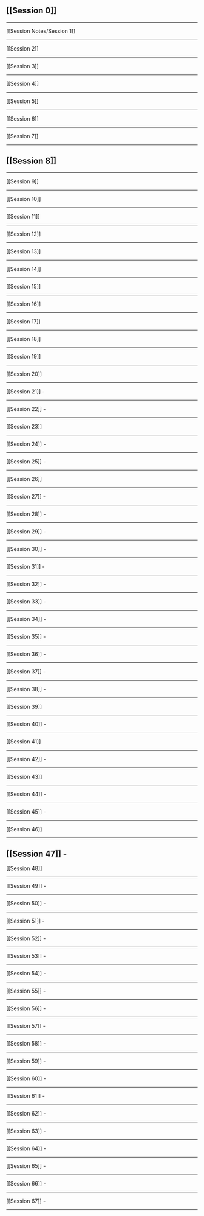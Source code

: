 [[Session 0]]
-

---
[[Session Notes/Session 1]]


---
[[Session 2]]


---
[[Session 3]]


---
[[Session 4]]


---
[[Session 5]]


---
[[Session 6]]


---
[[Session 7]]


---
[[Session 8]]
-

---
[[Session 9]]


---
[[Session 10]]


---
[[Session 11]]


---
[[Session 12]]


---
[[Session 13]]


---
[[Session 14]]


---
[[Session 15]]


---
[[Session 16]]


---
[[Session 17]]


---
[[Session 18]]


---
[[Session 19]]


---
[[Session 20]]


---
[[Session 21]]
	-

---
[[Session 22]]
	-

---
[[Session 23]]

---
[[Session 24]]
	-

---
[[Session 25]]
	-

---
[[Session 26]] 

---
[[Session 27]]
	-

---
[[Session 28]]
	-

---
[[Session 29]]
	-

---
[[Session 30]]
	-

---
[[Session 31]]
	-

---
[[Session 32]]
	-

---
[[Session 33]]
	-

---
[[Session 34]]
	-

---
[[Session 35]]
	-

---
[[Session 36]]
	-

---
[[Session 37]]
	-

---
[[Session 38]]
	-

---
[[Session 39]]


---
[[Session 40]]
	-

---
[[Session 41]]


---
[[Session 42]]
	-

---
[[Session 43]]


---
[[Session 44]]
	-

---
[[Session 45]]
	-

---
[[Session 46]]

---
[[Session 47]]
	-
---
[[Session 48]]

---
[[Session 49]]
	-

---
[[Session 50]]
	-

---
[[Session 51]]
	-

---
[[Session 52]]
	-

---
[[Session 53]]
	-

---
[[Session 54]]
	-

---
[[Session 55]]
	-

---
[[Session 56]]
	-

---
[[Session 57]]
	-

---
[[Session 58]]
	-

---
[[Session 59]]
	-

---
[[Session 60]]
	-

---
[[Session 61]]
	-

---
[[Session 62]]
	-

---
[[Session 63]]
	-

---
[[Session 64]]
	-

---
[[Session 65]]
	-

---
[[Session 66]]
	-

---
[[Session 67]]
	-

---
